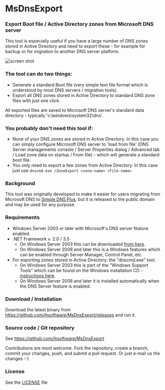 # MsDnsExport

### Export Boot file / Active Directory zones from Microsoft DNS server

This tool is especially useful if you have a large number of DNS zones stored in 
Active Directory and need to export these - for example for backup or for migration
to another DNS server platform.

![screen shot](https://raw.githubusercontent.com/jhsoftware/MsDnsExport/master/screenshot.png)

### The tool can do two things:

* Generate a standard Boot file (very simple text file format which is understood
by most DNS servers / migration tools).
* Export all DNS zones stored in Active Directory to 
standard DNS zone files with just one click.

All exported files are saved to Microsoft DNS server's standard data directory -
typically 'c:\windows\system32\dns'.

### You probably **don't** need this tool if:

* None of your DNS zones are stored in Active Directory. In this case you can simply
configure Microsoft DNS server to 'load from file' 
(DNS Server managements console / Server Properties dialog / Advanced tab / Load zone data on startup / From file) -
which will generate a standard boot file.
* You only need to export a few zones from Active Directory. In this case just use 
`dnscmd.exe /ZoneExport <zone-name> <file-name>`

### Background

This tool was originally developed to make it easier for users migrating from Microsoft DNS to
[Simple DNS Plus](http://simpledns.com), but it is released to the public domain and may
be used for any purpose.
  
### Requirements

* Windows Server 2003 or later with Microsoft's DNS server feature enabled.
* .NET Framework v. 2.0 / 3.5
  * On Windows Server 2003 this can be downloaded [from here](https://www.microsoft.com/en-us/download/details.aspx?id=1639).
  * On Windows Server 2008 and later this is a Windows features which can be enabled through Server Manager, Control Panel, etc.
* For exporting zones stored in Active Directory: the "dnscmd.exe" tool. 
  * On Windows Server 2003 this is part of the "Windows Support Tools" which can be found on the Windows installation CD - 
[instructions here](https://technet.microsoft.com/en-us/library/cc755948(v=ws.10).aspx).
  * On Windows Server 2008 and later it is installed automatically when the DNS Server feature is enabled.

### Download / Installation

Download the latest binary from <https://github.com/jhsoftware/MsDnsExport/releases> and run it.

### Source code / Git repository

See <https://github.com/jhsoftware/MsDnsExport>

Contributions are most welcome. Fork the repository, create a branch, commit your changes, push, and submit a pull request.
Or just e-mail us the changes :-)

### License

See the [LICENSE](LICENSE) file